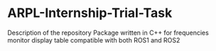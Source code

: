 # ARPL-Internship-Trial-Task
Description of the repository
Package written in C++ for frequencies monitor display table compatible with both ROS1 and ROS2
